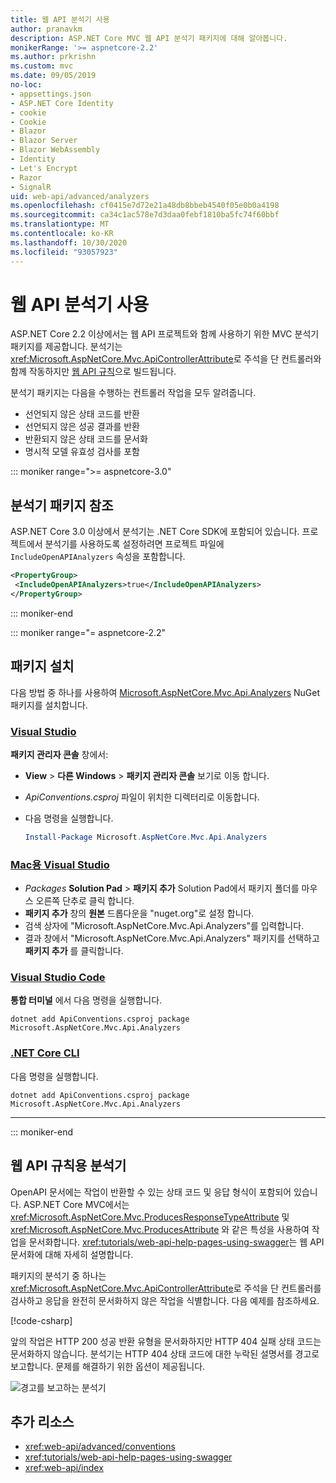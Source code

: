 ```yaml
---
title: 웹 API 분석기 사용
author: pranavkm
description: ASP.NET Core MVC 웹 API 분석기 패키지에 대해 알아봅니다.
monikerRange: '>= aspnetcore-2.2'
ms.author: prkrishn
ms.custom: mvc
ms.date: 09/05/2019
no-loc:
- appsettings.json
- ASP.NET Core Identity
- cookie
- Cookie
- Blazor
- Blazor Server
- Blazor WebAssembly
- Identity
- Let's Encrypt
- Razor
- SignalR
uid: web-api/advanced/analyzers
ms.openlocfilehash: cf0415e7d72e21a48db8bbeb4540f05e0b0a4198
ms.sourcegitcommit: ca34c1ac578e7d3daa0febf1810ba5fc74f60bbf
ms.translationtype: MT
ms.contentlocale: ko-KR
ms.lasthandoff: 10/30/2020
ms.locfileid: "93057923"
---
```

# <a name="use-web-api-analyzers"></a>웹 API 분석기 사용

ASP.NET Core 2.2 이상에서는 웹 API 프로젝트와 함께 사용하기 위한 MVC 분석기 패키지를 제공합니다. 분석기는 <xref:Microsoft.AspNetCore.Mvc.ApiControllerAttribute>로 주석을 단 컨트롤러와 함께 작동하지만 [웹 API 규칙](xref:web-api/advanced/conventions)으로 빌드됩니다.

분석기 패키지는 다음을 수행하는 컨트롤러 작업을 모두 알려줍니다.

* 선언되지 않은 상태 코드를 반환
* 선언되지 않은 성공 결과를 반환
* 반환되지 않은 상태 코드를 문서화
* 명시적 모델 유효성 검사를 포함

::: moniker range=">= aspnetcore-3.0"

## <a name="reference-the-analyzer-package"></a>분석기 패키지 참조

ASP.NET Core 3.0 이상에서 분석기는 .NET Core SDK에 포함되어 있습니다. 프로젝트에서 분석기를 사용하도록 설정하려면 프로젝트 파일에 `IncludeOpenAPIAnalyzers` 속성을 포함합니다.

```xml
<PropertyGroup>
 <IncludeOpenAPIAnalyzers>true</IncludeOpenAPIAnalyzers>
</PropertyGroup>
```

::: moniker-end

::: moniker range="= aspnetcore-2.2"

## <a name="package-installation"></a>패키지 설치

다음 방법 중 하나를 사용하여 [Microsoft.AspNetCore.Mvc.Api.Analyzers](https://www.nuget.org/packages/Microsoft.AspNetCore.Mvc.Api.Analyzers) NuGet 패키지를 설치합니다.

### <a name="visual-studio"></a>[Visual Studio](#tab/visual-studio)

**패키지 관리자 콘솔** 창에서:
  * **View** > **다른 Windows** > **패키지 관리자 콘솔** 보기로 이동 합니다.
  * *ApiConventions.csproj* 파일이 위치한 디렉터리로 이동합니다.
  * 다음 명령을 실행합니다.

    ```powershell
    Install-Package Microsoft.AspNetCore.Mvc.Api.Analyzers
    ```

### <a name="visual-studio-for-mac"></a>[Mac용 Visual Studio](#tab/visual-studio-mac)

* *Packages* **Solution Pad** > **패키지 추가** Solution Pad에서 패키지 폴더를 마우스 오른쪽 단추로 클릭 합니다.
* **패키지 추가** 창의 **원본** 드롭다운을 "nuget.org"로 설정 합니다.
* 검색 상자에 "Microsoft.AspNetCore.Mvc.Api.Analyzers"를 입력합니다.
* 결과 창에서 "Microsoft.AspNetCore.Mvc.Api.Analyzers" 패키지를 선택하고 **패키지 추가** 를 클릭합니다.

### <a name="visual-studio-code"></a>[Visual Studio Code](#tab/visual-studio-code)

**통합 터미널** 에서 다음 명령을 실행합니다.

```dotnetcli
dotnet add ApiConventions.csproj package Microsoft.AspNetCore.Mvc.Api.Analyzers
```

### <a name="net-core-cli"></a>[.NET Core CLI](#tab/netcore-cli)

다음 명령을 실행합니다.

```dotnetcli
dotnet add ApiConventions.csproj package Microsoft.AspNetCore.Mvc.Api.Analyzers
```

---

::: moniker-end

## <a name="analyzers-for-web-api-conventions"></a>웹 API 규칙용 분석기

OpenAPI 문서에는 작업이 반환할 수 있는 상태 코드 및 응답 형식이 포함되어 있습니다. ASP.NET Core MVC에서는 <xref:Microsoft.AspNetCore.Mvc.ProducesResponseTypeAttribute> 및 <xref:Microsoft.AspNetCore.Mvc.ProducesAttribute> 와 같은 특성을 사용하여 작업을 문서화합니다. <xref:tutorials/web-api-help-pages-using-swagger>는 웹 API 문서화에 대해 자세히 설명합니다.

패키지의 분석기 중 하나는 <xref:Microsoft.AspNetCore.Mvc.ApiControllerAttribute>로 주석을 단 컨트롤러를 검사하고 응답을 완전히 문서화하지 않은 작업을 식별합니다. 다음 예제를 참조하세요.

[!code-csharp[](conventions/sample/Controllers/ContactsController.cs?name=missing404docs&highlight=10)]

앞의 작업은 HTTP 200 성공 반환 유형을 문서화하지만 HTTP 404 실패 상태 코드는 문서화하지 않습니다. 분석기는 HTTP 404 상태 코드에 대한 누락된 설명서를 경고로 보고합니다. 문제를 해결하기 위한 옵션이 제공됩니다.

![경고를 보고하는 분석기](conventions/_static/Analyzer.gif)

## <a name="additional-resources"></a>추가 리소스

* <xref:web-api/advanced/conventions>
* <xref:tutorials/web-api-help-pages-using-swagger>
* <xref:web-api/index>
